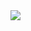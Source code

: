 <img src="https://genshin-card.getloli.com/17/20934997.png">
<!-- steam-box start -->
<!-- steam-box end -->
<!-- waka-box start -->
<!-- waka-box end -->
